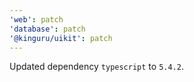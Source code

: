 ```yaml
---
'web': patch
'database': patch
'@kinguru/uikit': patch
---
```


Updated dependency `typescript` to `5.4.2`.
